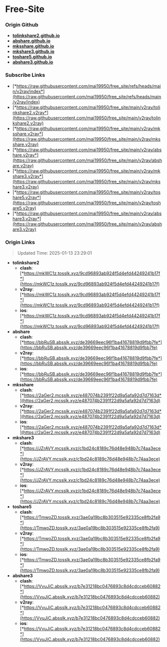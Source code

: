 # Free-Site

### Origin Github

- [**tolinkshare2.github.io**](https://github.com/tolinkshare2/tolinkshare2.github.io)
- [**abshare.github.io**](https://github.com/abshare/abshare.github.io)
- [**mksshare.github.io**](https://github.com/mksshare/mksshare.github.io)
- [**mkshare3.github.io**](https://github.com/mkshare3/mkshare3.github.io)
- [**toshare5.github.io**](https://github.com/toshare5/toshare5.github.io)
- [**abshare3.github.io**](https://github.com/abshare3/abshare3.github.io)

### Subscribe Links

- [*https://raw.githubusercontent.com/mai19950/free_site/refs/heads/main/v2ray/index*](https://raw.githubusercontent.com/mai19950/free_site/refs/heads/main/v2ray/index)
- [*https://raw.githubusercontent.com/mai19950/free_site/main/v2ray/tolinkshare2.v2ray*](https://raw.githubusercontent.com/mai19950/free_site/main/v2ray/tolinkshare2.v2ray)
- [*https://raw.githubusercontent.com/mai19950/free_site/main/v2ray/mksshare.v2ray*](https://raw.githubusercontent.com/mai19950/free_site/main/v2ray/mksshare.v2ray)
- [*https://raw.githubusercontent.com/mai19950/free_site/main/v2ray/abshare.v2ray*](https://raw.githubusercontent.com/mai19950/free_site/main/v2ray/abshare.v2ray)
- [*https://raw.githubusercontent.com/mai19950/free_site/main/v2ray/mkshare3.v2ray*](https://raw.githubusercontent.com/mai19950/free_site/main/v2ray/mkshare3.v2ray)
- [*https://raw.githubusercontent.com/mai19950/free_site/main/v2ray/toshare5.v2ray*](https://raw.githubusercontent.com/mai19950/free_site/main/v2ray/toshare5.v2ray)
- [*https://raw.githubusercontent.com/mai19950/free_site/main/v2ray/abshare3.v2ray*](https://raw.githubusercontent.com/mai19950/free_site/main/v2ray/abshare3.v2ray)

### Origin Links

> Updated Time: 2025-01-13 23:29:01

- **tolinkshare2**
  - **clash**: [*https://mkWC1z.tosslk.xyz/9cd96893ab924f5d4efd44249241b17f*](https://mkWC1z.tosslk.xyz/9cd96893ab924f5d4efd44249241b17f)
  - **v2ray**: [*https://mkWC1z.tosslk.xyz/9cd96893ab924f5d4efd44249241b17f*](https://mkWC1z.tosslk.xyz/9cd96893ab924f5d4efd44249241b17f)
  - **ios**: [*https://mkWC1z.tosslk.xyz/9cd96893ab924f5d4efd44249241b17f*](https://mkWC1z.tosslk.xyz/9cd96893ab924f5d4efd44249241b17f)
- **abshare**
  - **clash**: [*https://bbRuSB.absslk.xyz/de39669eec96f1ba41678819d9fbb7fe*](https://bbRuSB.absslk.xyz/de39669eec96f1ba41678819d9fbb7fe)
  - **v2ray**: [*https://bbRuSB.absslk.xyz/de39669eec96f1ba41678819d9fbb7fe*](https://bbRuSB.absslk.xyz/de39669eec96f1ba41678819d9fbb7fe)
  - **ios**: [*https://bbRuSB.absslk.xyz/de39669eec96f1ba41678819d9fbb7fe*](https://bbRuSB.absslk.xyz/de39669eec96f1ba41678819d9fbb7fe)
- **mksshare**
  - **clash**: [*https://2aGer2.mcsslk.xyz/e487074b2391f22d9a5afa92d7d7163d*](https://2aGer2.mcsslk.xyz/e487074b2391f22d9a5afa92d7d7163d)
  - **v2ray**: [*https://2aGer2.mcsslk.xyz/e487074b2391f22d9a5afa92d7d7163d*](https://2aGer2.mcsslk.xyz/e487074b2391f22d9a5afa92d7d7163d)
  - **ios**: [*https://2aGer2.mcsslk.xyz/e487074b2391f22d9a5afa92d7d7163d*](https://2aGer2.mcsslk.xyz/e487074b2391f22d9a5afa92d7d7163d)
- **mkshare3**
  - **clash**: [*https://JZrAVY.mcsslk.xyz/c1bd24c8189c76d48e948b7c74aa3ece*](https://JZrAVY.mcsslk.xyz/c1bd24c8189c76d48e948b7c74aa3ece)
  - **v2ray**: [*https://JZrAVY.mcsslk.xyz/c1bd24c8189c76d48e948b7c74aa3ece*](https://JZrAVY.mcsslk.xyz/c1bd24c8189c76d48e948b7c74aa3ece)
  - **ios**: [*https://JZrAVY.mcsslk.xyz/c1bd24c8189c76d48e948b7c74aa3ece*](https://JZrAVY.mcsslk.xyz/c1bd24c8189c76d48e948b7c74aa3ece)
- **toshare5**
  - **clash**: [*https://TmwoZD.tosslk.xyz/3ae0a19bc8b303515e92335ce8fb2fa9*](https://TmwoZD.tosslk.xyz/3ae0a19bc8b303515e92335ce8fb2fa9)
  - **v2ray**: [*https://TmwoZD.tosslk.xyz/3ae0a19bc8b303515e92335ce8fb2fa9*](https://TmwoZD.tosslk.xyz/3ae0a19bc8b303515e92335ce8fb2fa9)
  - **ios**: [*https://TmwoZD.tosslk.xyz/3ae0a19bc8b303515e92335ce8fb2fa9*](https://TmwoZD.tosslk.xyz/3ae0a19bc8b303515e92335ce8fb2fa9)
- **abshare3**
  - **clash**: [*https://VvuJiC.absslk.xyz/b7e31218bc0476893c8d4cdcceb60882*](https://VvuJiC.absslk.xyz/b7e31218bc0476893c8d4cdcceb60882)
  - **v2ray**: [*https://VvuJiC.absslk.xyz/b7e31218bc0476893c8d4cdcceb60882*](https://VvuJiC.absslk.xyz/b7e31218bc0476893c8d4cdcceb60882)
  - **ios**: [*https://VvuJiC.absslk.xyz/b7e31218bc0476893c8d4cdcceb60882*](https://VvuJiC.absslk.xyz/b7e31218bc0476893c8d4cdcceb60882)
